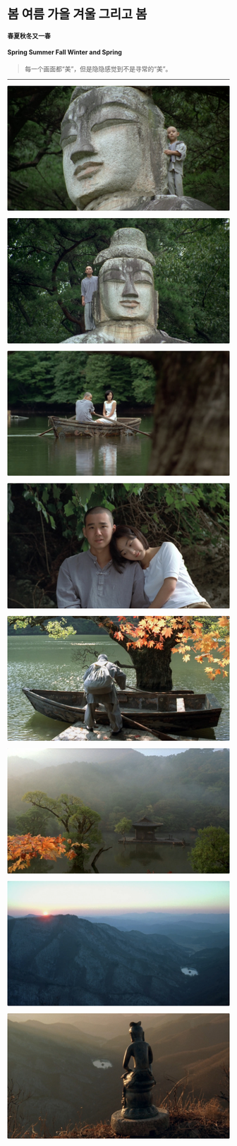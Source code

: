# 봄 여름 가을 겨울 그리고 봄

#### 春夏秋冬又一春

#### Spring Summer Fall Winter and Spring

> 每一个画面都“美”，但是隐隐感觉到不是寻常的“美”。

---


![](/res/spring_summer_fall_winter_and_spring_1.jpg)

![](/res/spring_summer_fall_winter_and_spring_4.jpg)

![](/res/spring_summer_fall_winter_and_spring_5.jpg)

![](/res/spring_summer_fall_winter_and_spring_6.jpg)

![](/res/spring_summer_fall_winter_and_spring_7.jpg)

![](/res/spring_summer_fall_winter_and_spring_8.jpg)

![](/res/spring_summer_fall_winter_and_spring_2.jpg)

![](/res/spring_summer_fall_winter_and_spring_3.jpg)